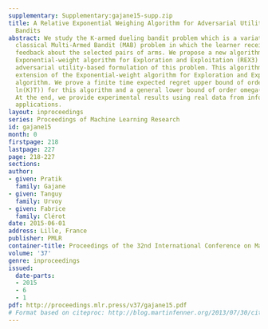 ```yaml
---
supplementary: Supplementary:gajane15-supp.zip
title: A Relative Exponential Weighing Algorithm for Adversarial Utility-based Dueling
  Bandits
abstract: We study the K-armed dueling bandit problem which is a variation of the
  classical Multi-Armed Bandit (MAB) problem in which the learner receives only relative
  feedback about the selected pairs of arms. We propose a new algorithm called Relative
  Exponential-weight algorithm for Exploration and Exploitation (REX3) to handle the
  adversarial utility-based formulation of this problem. This algorithm is a non-trivial
  extension of the Exponential-weight algorithm for Exploration and Exploitation (EXP3)
  algorithm. We prove a finite time expected regret upper bound of order O(sqrt(K
  ln(K)T)) for this algorithm and a general lower bound of order omega(sqrt(KT)).
  At the end, we provide experimental results using real data from information retrieval
  applications.
layout: inproceedings
series: Proceedings of Machine Learning Research
id: gajane15
month: 0
firstpage: 218
lastpage: 227
page: 218-227
sections: 
author:
- given: Pratik
  family: Gajane
- given: Tanguy
  family: Urvoy
- given: Fabrice
  family: Clérot
date: 2015-06-01
address: Lille, France
publisher: PMLR
container-title: Proceedings of the 32nd International Conference on Machine Learning
volume: '37'
genre: inproceedings
issued:
  date-parts:
  - 2015
  - 6
  - 1
pdf: http://proceedings.mlr.press/v37/gajane15.pdf
# Format based on citeproc: http://blog.martinfenner.org/2013/07/30/citeproc-yaml-for-bibliographies/
---
```

